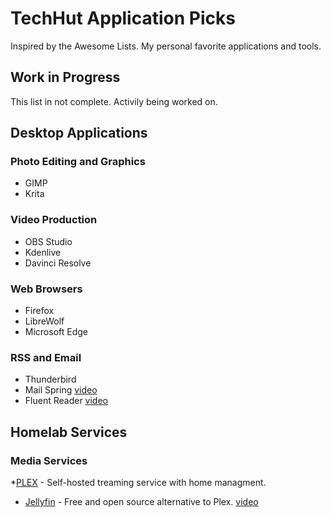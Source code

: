 # TechHut Application Picks
Inspired by the Awesome Lists. My personal favorite applications and tools.

## Work in Progress
This list in not complete. Activily being worked on.
## Desktop Applications
### Photo Editing and Graphics
* GIMP
* Krita
### Video Production
* OBS Studio
* Kdenlive
* Davinci Resolve
### Web Browsers
* Firefox
* LibreWolf
* Microsoft Edge
### RSS and Email
* Thunderbird
* Mail Spring [video](https://youtu.be/Oij2U1d3yL4)
* Fluent Reader [video](https://youtu.be/T1ekRJTkzJw)
## Homelab Services
### Media Services
*[PLEX](https://github.com/plexinc/pms-docker) - Self-hosted treaming service with home managment.
* [Jellyfin](https://github.com/jellyfin/jellyfin) - Free and open source alternative to Plex. [video](https://www.youtube.com/watch?v=eJvQKLVrmU8)


